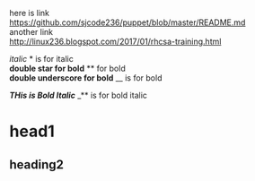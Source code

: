 

here is link  
https://github.com/sjcode236/puppet/blob/master/README.md  
another link  
http://linux236.blogspot.com/2017/01/rhcsa-training.html

*italic*  *  is for italic    
**double star for bold**  **  for bold   
__double underscore for bold__  __ is for bold   

_**THis is Bold Italic**_  _** is for bold italic

# head1
## heading2

 
